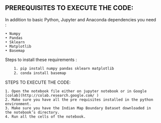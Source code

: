 ﻿## PREREQUISITES TO EXECUTE THE CODE:

In addition to basic Python, Jupyter and Anaconda dependencies you need :
   
    • Numpy
    • Pandas
    • Sklearn
    • Matplotlib
    • Basemap

   Steps to install these requirements :


```bash
    1. pip install numpy pandas sklearn matplotlib
    2. conda install basemap

```
    

STEPS TO EXECUTE THE CODE:

    1. Open the notebook file either on jupyter notebook or in Google [colab](http://colab.research.google.com/ )
    2. Make sure you have all the pre requisites installed in the python environment.
    3. Make sure you have the Indian Map Boundary Dataset downloaded in the notebook’s directory.
    4. Run all the cells of the notebook.
       
